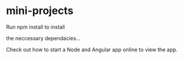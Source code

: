 # mini-projects


Run
   npm install to install 
   
the neccessary dependacies...

Check out how to start a Node and Angular app online to view the app.
